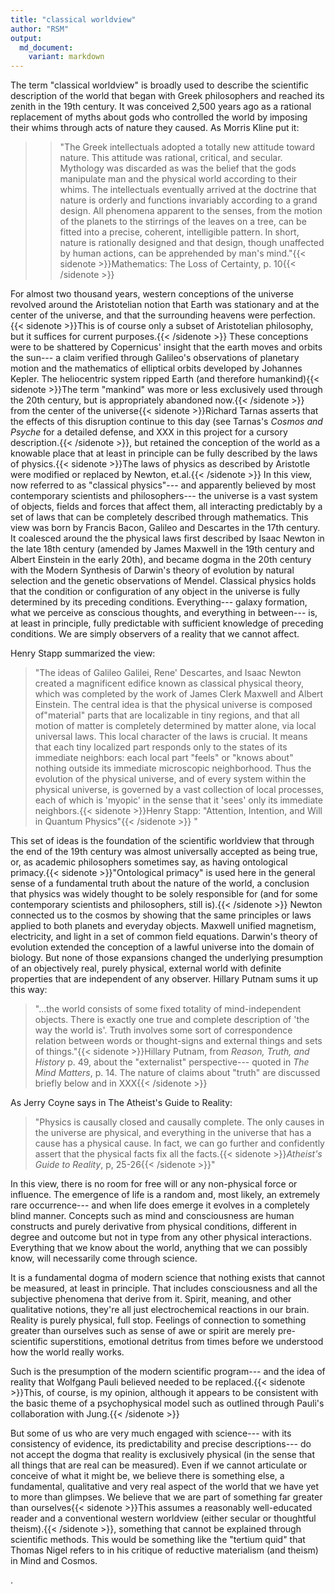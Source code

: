 ```yaml
---
title: "classical worldview"
author: "RSM"
output: 
  md_document:
    variant: markdown
---
```



The term "classical worldview" is broadly used to describe the
scientific description of the world that began with Greek philosophers
and reached its zenith in the 19th century. It was conceived 2,500 years
ago as a rational replacement of myths about gods who controlled the
world by imposing their whims through acts of nature they caused. As
Morris Kline put it:

> > "The Greek intellectuals adopted a totally new attitude toward
> > nature. This attitude was rational, critical, and secular. Mythology
> > was discarded as was the belief that the gods manipulate man and the
> > physical world according to their whims. The intellectuals
> > eventually arrived at the doctrine that nature is orderly and
> > functions invariably according to a grand design. All phenomena
> > apparent to the senses, from the motion of the planets to the
> > stirrings of the leaves on a tree, can be fitted into a precise,
> > coherent, intelligible pattern. In short, nature is rationally
> > designed and that design, though unaffected by human actions, can be
> > apprehended by man's mind."{{< sidenote >}}Mathematics: The Loss of Certainty, p. 10{{< /sidenote >}}

For almost two thousand years, western conceptions of the universe
revolved around the Aristotelian notion that Earth was stationary and at
the center of the universe, and that the surrounding heavens were
perfection.{{< sidenote >}}This is of course only a subset of Aristotelian philosophy, but it suffices for current purposes.{{< /sidenote >}} These conceptions were to be shattered by Copernicus'
insight that the earth moves and orbits the sun--- a claim verified
through Galileo's observations of planetary motion and the mathematics
of elliptical orbits developed by Johannes Kepler. The heliocentric
system ripped Earth (and therefore humankind){{< sidenote >}}The term "mankind" was more or less exclusively used through the 20th century, but is appropriately abandoned now.{{< /sidenote >}} from the center of the
universe{{< sidenote >}}Richard Tarnas asserts that the effects of this disruption 
    continue to this day (see Tarnas's *Cosmos and Psyche* for a
    detailed defense, and XXX in this project for a cursory
    description.{{< /sidenote >}}, but retained the conception of the world as a knowable
place that at least in principle can be fully described by the laws of
physics.{{< sidenote >}}The laws of physics as described by Aristotle were modified or replaced by Newton, et.al.{{< /sidenote >}} In this view, now referred to as "classical physics"--- and
apparently believed by most contemporary scientists and philosophers---
the universe is a vast system of objects, fields and forces that affect
them, all interacting predictably by a set of laws that can be
completely described through mathematics. This view was born by Francis
Bacon, Galileo and Descartes in the 17th century. It coalesced around
the the physical laws first described by Isaac Newton in the late 18th
century (amended by James Maxwell in the 19th century and Albert
Einstein in the early 20th), and became dogma in the 20th century with
the Modern Synthesis of Darwin's theory of evolution by natural
selection and the genetic observations of Mendel. Classical physics
holds that the condition or configuration of any object in the universe
is fully determined by its preceding conditions. Everything--- galaxy
formation, what we perceive as conscious thoughts, and everything in
between--- is, at least in principle, fully predictable with sufficient
knowledge of preceding conditions. We are simply observers of a reality
that we cannot affect.

Henry Stapp summarized the view:

> "The ideas of Galileo Galilei, Rene' Descartes, and Isaac Newton
> created a magnificent edifice known as classical physical theory,
> which was completed by the work of James Clerk Maxwell and Albert
> Einstein. The central idea is that the physical universe is composed
> of"material" parts that are localizable in tiny regions, and that all
> motion of matter is completely determined by matter alone, via local
> universal laws. This local character of the laws is crucial. It means
> that each tiny localized part responds only to the states of its
> immediate neighbors: each local part "feels" or "knows about" nothing
> outside its immediate microscopic neighborhood. Thus the evolution of
> the physical universe, and of every system within the physical
> universe, is governed by a vast collection of local processes, each of
> which is 'myopic' in the sense that it 'sees' only its immediate
> neighbors.{{< sidenote >}}Henry Stapp: "Attention, Intention, and Will in Quantum Physics"{{< /sidenote >}} "

This set of ideas is the foundation of the scientific worldview that
through the end of the 19th century was almost universally accepted as
being true, or, as academic philosophers sometimes say, as having
ontological primacy.{{< sidenote >}}"Ontological primacy" is used here in the general sense of a  fundamental truth about the nature of the world, a conclusion that
    physics was widely thought to be solely responsible for (and for
    some contemporary scientists and philosophers, still is).{{< /sidenote >}} Newton connected us to the cosmos by showing
that the same principles or laws applied to both planets and everyday
objects. Maxwell unified magnetism, electricity, and light in a set of
common field equations. Darwin's theory of evolution extended the
conception of a lawful universe into the domain of biology. But none of
those expansions changed the underlying presumption of an objectively
real, purely physical, external world with definite properties that are
independent of any observer. Hillary Putnam sums it up this way:

> "...the world consists of some fixed totality of mind-independent
> objects. There is exactly one true and complete description of 'the
> way the world is'. Truth involves some sort of correspondence relation
> between words or thought-signs and external things and sets of
> things."{{< sidenote >}}Hillary Putnam, from *Reason, Truth, and History* p. 49, about the  "externalist" perspective--- quoted in *The Mind Matters*, p. 14.
    The nature of claims about "truth" are discussed briefly below and
    in XXX{{< /sidenote >}}

As Jerry Coyne says in The Atheist's Guide to Reality:

> "Physics is causally closed and causally complete. The only causes in
> the universe are physical, and everything in the universe that has a
> cause has a physical cause. In fact, we can go further and confidently
> assert that the physical facts fix all the facts.{{< sidenote >}}*Atheist's Guide to Reality*, p, 25-26{{< /sidenote >}}"

In this view, there is no room for free will or any non-physical force
or influence. The emergence of life is a random and, most likely, an
extremely rare occurrence--- and when life does emerge it evolves in a
completely blind manner. Concepts such as mind and consciousness are
human constructs and purely derivative from physical conditions,
different in degree and outcome but not in type from any other physical
interactions. Everything that we know about the world, anything that we
can possibly know, will necessarily come through science.

It is a fundamental dogma of modern science that nothing exists that
cannot be measured, at least in principle. That includes consciousness
and all the subjective phenomena that derive from it. Spirit, meaning,
and other qualitative notions, they're all just electrochemical
reactions in our brain. Reality is purely physical, full stop. Feelings
of connection to something greater than ourselves such as sense of awe
or spirit are merely pre-scientific superstitions, emotional detritus
from times before we understood how the world really works.

Such is the presumption of the modern scientific program--- and the idea
of reality that Wolfgang Pauli believed needed to be replaced.{{< sidenote >}}This, of course, is my opinion, although it appears to  be consistent with the basic theme of a psychophysical model such as
    outlined through Pauli's collaboration with Jung.{{< /sidenote >}}

But some of us who are very much engaged with science--- with its
consistency of evidence, its predictability and precise descriptions---
do not accept the dogma that reality is exclusively physical (in the
sense that all things that are real can be measured). Even if we cannot
articulate or conceive of what it might be, we believe there is
something else, a fundamental, qualitative and very real aspect of the
world that we have yet to more than glimpses. We believe that we are
part of something far greater than ourselves{{< sidenote >}}This assumes a reasonably well-educated reader and a conventional western worldview (either secular or thoughtful theism).{{< /sidenote >}}, something that cannot
be explained through scientific methods. This would be something like
the "tertium quid" that Thomas Nigel refers to in his critique of
reductive materialism (and theism) in Mind and Cosmos.


    

   


   


   

   .


   

    
